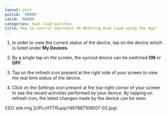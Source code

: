 ```yaml
---
layout: post
postid: '00900'
catid: '00800'
categories: dual-load-switches
title: How to control Smartenit HA Metering Dual Load using the App?
---
```


1. In order to view the current status of the device, tap on the device which is listed under **My Devices**.

2. By a single tap on the screen, the synced device can be switched **ON** or **OFF**.

3. Tap on the refresh icon present at the right side of your screen to view the real time status of the device.

4. Click on the Settings icon present at the top-right corner of your screen to see the recent activities performed by your device. By tapping on refresh icon, the latest changes made by the device can be seen.

  ![]({{ site.img }}/PLcHT7XLpqc1487887108507-02.jpg)